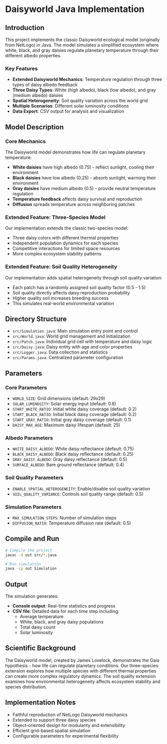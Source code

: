 # Daisyworld Java Implementation

## Introduction
This project implements the classic Daisyworld ecological model (originally from NetLogo) in Java. The model simulates a simplified ecosystem where white, black, and gray daisies regulate planetary temperature through their different albedo properties.

### Key Features
- **Extended Daisyworld Mechanics**: Temperature regulation through three types of daisy albedo feedback
- **Three Daisy Types**: White (high albedo), black (low albedo), and gray (medium albedo) daisies
- **Spatial Heterogeneity**: Soil quality variation across the world grid
- **Multiple Scenarios**: Different solar luminosity conditions
- **Data Export**: CSV output for analysis and visualization

## Model Description

### Core Mechanics
The Daisyworld model demonstrates how life can regulate planetary temperature:
- **White daisies** have high albedo (0.75) - reflect sunlight, cooling their environment
- **Black daisies** have low albedo (0.25) - absorb sunlight, warming their environment
- **Gray daisies** have medium albedo (0.5) - provide neutral temperature regulation
- **Temperature feedback** affects daisy survival and reproduction
- **Diffusion** spreads temperature across neighboring patches

### Extended Feature: Three-Species Model
Our implementation extends the classic two-species model:
- Three daisy colors with different thermal properties
- Independent population dynamics for each species
- Competitive interactions for limited space resources
- More complex ecosystem stability patterns

### Extended Feature: Soil Quality Heterogeneity
Our implementation adds spatial heterogeneity through soil quality variation:
- Each patch has a randomly assigned soil quality factor (0.5 - 1.5)
- Soil quality directly affects daisy reproduction probability
- Higher quality soil increases breeding success
- This simulates real-world environmental variation

## Directory Structure
- `src/Simulation.java`: Main simulation entry point and control
- `src/World.java`: World grid management and initialization
- `src/Patch.java`: Individual grid cell with temperature and daisy logic
- `src/Daisy.java`: Daisy entity with age and color properties
- `src/Logger.java`: Data collection and statistics
- `src/Params.java`: Centralized parameter configuration

## Parameters

### Core Parameters
- `WORLD_SIZE`: Grid dimensions (default: 29x29)
- `SOLAR_LUMINOSITY`: Solar energy input (default: 0.8)
- `START_WHITE_RATIO`: Initial white daisy coverage (default: 0.2)
- `START_BLACK_RATIO`: Initial black daisy coverage (default: 0.2)
- `START_GRAY_RATIO`: Initial gray daisy coverage (default: 0.1)
- `DAISY_MAX_AGE`: Maximum daisy lifespan (default: 25)

### Albedo Parameters
- `WHITE_DAISY_ALBEDO`: White daisy reflectance (default: 0.75)
- `BLACK_DAISY_ALBEDO`: Black daisy reflectance (default: 0.25)
- `GRAY_DAISY_ALBEDO`: Gray daisy reflectance (default: 0.5)
- `SURFACE_ALBEDO`: Bare ground reflectance (default: 0.4)

### Soil Quality Parameters
- `ENABLE_SPATIAL_HETEROGENEITY`: Enable/disable soil quality variation
- `SOIL_QUALITY_VARIANCE`: Controls soil quality range (default: 0.5)

### Simulation Parameters
- `MAX_SIMULATION_STEPS`: Number of simulation steps
- `DIFFUSION_RATIO`: Temperature diffusion rate (default: 0.5)

## Compile and Run

```bash
# Compile the project
javac -d out src/*.java

# Run simulation
java -cp out Simulation
```

## Output
The simulation generates:
- **Console output**: Real-time statistics and progress
- **CSV file**: Detailed data for each time step including:
  - Average temperature
  - White, black, and gray daisy populations
  - Total daisy count
  - Solar luminosity

## Scientific Background
The Daisyworld model, created by James Lovelock, demonstrates the Gaia hypothesis - how life can regulate planetary conditions. Our three-species extension explores how multiple species with different thermal properties can create more complex regulatory dynamics. The soil quality extension examines how environmental heterogeneity affects ecosystem stability and species distribution.

## Implementation Notes
- Faithful reproduction of NetLogo Daisyworld mechanics
- Extended to support three daisy species
- Object-oriented design for modularity and extensibility
- Efficient grid-based spatial simulation
- Configurable parameters for experimental flexibility